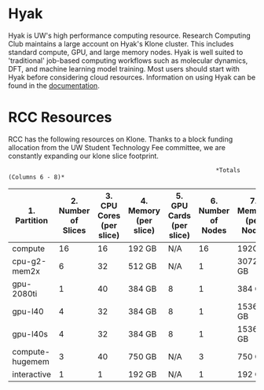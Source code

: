 # Hyak

Hyak is UW's high performance computing resource. Research Computing Club maintains a large account on Hyak's Klone cluster. This includes standard compute, GPU, and large memory nodes. Hyak is well suited to 'traditional' job-based computing workflows such as molecular dynamics, DFT, and machine learning model training. Most users should start with Hyak before considering cloud resources. Information on using Hyak can be found in the [documentation](https://hyak.uw.edu/docs). 

# RCC Resources 

RCC has the following resources on Klone. Thanks to a block funding allocation from the UW Student Technology Fee committee, we are constantly expanding our klone slice footprint. 

                                                               *Totals (Columns 6 - 8)*
| 1. Partition  | 2. Number of Slices | 3. CPU Cores (per slice) | 4. Memory (per slice) | 5. GPU Cards (per slice) | 6. Number of Nodes | 7. Memory (per Node) | 8. GPUs |
|---|---|---|---|---|---|---|---|
|compute|16|16|192 GB|N/A|16|192GB|N/A|
|cpu-g2-mem2x|6|32|512 GB|N/A|1|3072 GB|N/A|
|gpu-2080ti|1|40|384 GB|8|1|384 GB|8| 
|gpu-l40|4|32|384 GB|8|1|1536 GB|8|
|gpu-l40s|4|32|384 GB|8|1|1536 GB|8|
|compute-hugemem|3|40|750 GB|N/A|3|750 GB|N/A|
|interactive|1|1|192 GB|N/A|1|192 GB|N/A|